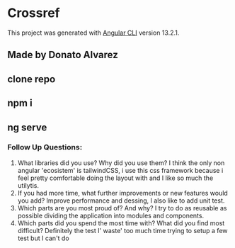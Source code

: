 # Crossref

This project was generated with [Angular CLI](https://github.com/angular/angular-cli) version 13.2.1.
 
## Made by Donato Alvarez

## clone repo
## npm i
## ng serve

### Follow Up Questions:

1. What libraries did you use? Why did you use them? 
  I think the only non angular 'ecosistem' is tailwindCSS, i use this css framework because i feel pretty comfortable 
  doing the layout with and I like so much the utilytis.
3. If you had more time, what further improvements or new features would you add?
  Improve performance and dessing, I also like to add unit test.
5. Which parts are you most proud of? And why?
  I try to do as reusable as possible dividing the application into modules and components.
7. Which parts did you spend the most time with? What did you find most difficult?
  Definitely the test I' waste' too much time trying to setup a few test but I can't do
